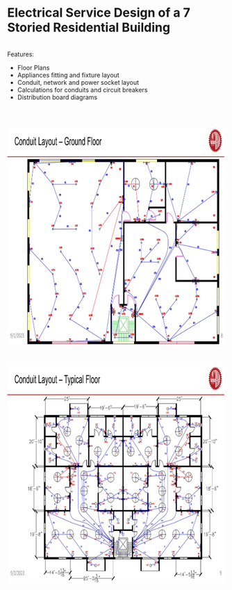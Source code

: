 # Electrical Service Design of a 7 Storied Residential Building
<br>
Features: <br>
<ul>
  <li> Floor Plans </li> 
  <li> Appliances fitting and fixture layout </li>
  <li> Conduit, network and power socket layout </li> 
  <li> Calculations for conduits and circuit breakers </li>
  <li> Distribution board diagrams </li><br>
  </ul>
<br>

<img
  src="Conduit Layer - Ground Floor.jpg"
  alt="Alt text"
  title="EVM"
  style="display: inline-block; margin: 0 auto; max-width: 500px; height: 500px">

  <br>
  
  <img
  src="Conduit Layer - Typical Floor.jpg"
  alt="Alt text"
  title="EVM"
  style="display: inline-block; margin: 0 auto; max-width: 500px; height: 500px">

  <br>
